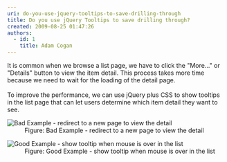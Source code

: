 ```yaml
---
uri: do-you-use-jquery-tooltips-to-save-drilling-through
title: Do you use jQuery Tooltips to save drilling through?
created: 2009-08-25 01:47:26
authors:
  - id: 1
    title: Adam Cogan
---
```





<span class='intro'> It is common when we browse a list page,&#160;we have to click the &quot;More...&quot; or &quot;Details&quot; button to view the item detail.&#160;This process takes more time because we need to wait for the loading of the detail page.<br>
<br>
To improve the performance, we can use jQuery&#160;plus CSS to&#160;show&#160;tooltips in the list page&#160;that&#160;can let users determine which item detail they&#160;want to see. 
 </span>


  <dl class="badImage">
    <dt><img alt="Bad Example - redirect to a new page to view the detail" src="/PublishingImages/ViewDetailGrid.jpg" /> </dt>
    <dd>Figure&#58; Bad Example - redirect to a new page to view the detail </dd>
</dl>
<dl class="goodImage">
    <dt><img alt="Good Example - show tooltip when mouse is over in the list" src="/PublishingImages/ViewTooltipGrid.jpg" /> </dt>
    <dd>Figure&#58; Good Example - show tooltip when mouse is over in the list </dd>
</dl>




